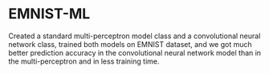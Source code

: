 # EMNIST-ML
Created a standard multi-perceptron model class and a convolutional neural network class, trained both models on EMNIST dataset, and we got much better prediction accuracy in the convolutional neural network model than in the multi-perceptron and in less training time.
